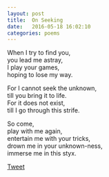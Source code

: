```yaml
---
layout: post
title:  On Seeking
date:   2016-05-18 16:02:10
categories: poems
---
```


When I try to find you, <br/>
you lead me astray,  <br/>
I play your games, <br/>
hoping to lose my way.  <br/>

For I cannot seek the unknown,  <br/>
till you bring it to life. <br/>
For it does not exist,  <br/>
till I go through this strife. <br/>

So come, <br/>
play with me again,  <br/>
entertain me with your tricks, <br/>
drown me in your unknown-ness,  <br/>
immerse me in this styx. <br/>


<a href="https://twitter.com/share" class="twitter-share-button" data-size="large" data-count="none" data-via="siri_r" data-hashtags="CandidlyBlunt" >Tweet</a> <script>!function(d,s,id){var js,fjs=d.getElementsByTagName(s)[0],p=/^http:/.test(d.location)?'http':'https';if(!d.getElementById(id)){js=d.createElement(s);js.id=id;js.src=p+'://platform.twitter.com/widgets.js';fjs.parentNode.insertBefore(js,fjs);}}(document, 'script', 'twitter-wjs');</script>


